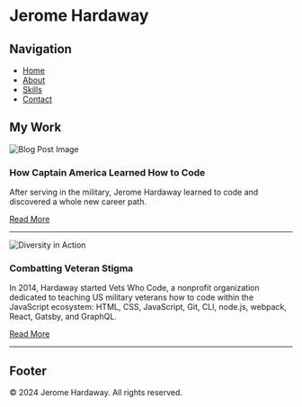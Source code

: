 # Jerome Hardaway

## Navigation

- [Home](index.html)
- [About](about.html)
- [Skills](#)
- [Contact](#)

## My Work

![Blog Post Image](https://res.cloudinary.com/vetswhocode/image/upload/v1595189250/Jerome-SO_bfg.jpg)

### How Captain America Learned How to Code

After serving in the military, Jerome Hardaway learned to code and discovered a whole new career path.

[Read More](https://www.nocsdegree.com/veteran-learn-code-no-cs-degree/)

---

![Diversity in Action](https://res.cloudinary.com/vetswhocode/image/upload/v1595189250/diversity-in-action_gewfqu.jpg)

### Combatting Veteran Stigma

In 2014, Hardaway started Vets Who Code, a nonprofit organization dedicated to teaching US military veterans how to code within the JavaScript ecosystem: HTML, CSS, JavaScript, Git, CLI, node.js, webpack, React, Gatsby, and GraphQL.

[Read More](#)

---

## Footer

© 2024 Jerome Hardaway. All rights reserved.
